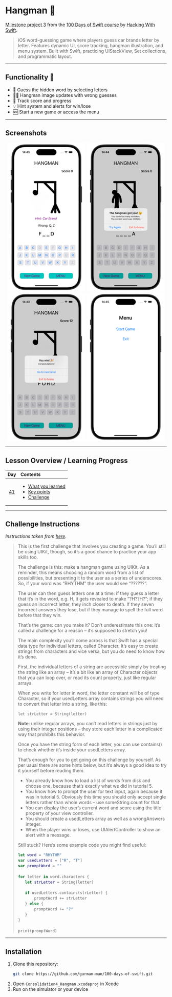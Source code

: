 # Hangman 🔪

[Milestone project 3](https://www.hackingwithswift.com/guide/4/1) from the [100 Days of Swift course](https://www.hackingwithswift.com/100) by [Hacking With Swift](https://www.hackingwithswift.com/).

>iOS word-guessing game where players guess car brands letter by letter. Features dynamic UI, score tracking, hangman illustration, and menu system. Built with Swift, practicing UIStackView, Set collections, and programmatic layout.
---

## Functionality 🧩
- 🎯 Guess the hidden word by selecting letters  
- 🧍‍♂️ Hangman image updates with wrong guesses  
- 💯 Track score and progress  
- 💡 Hint system and alerts for win/lose  
- 🆕 Start a new game or access the menu  

---

## Screenshots

<div align="center">
  <img src="./Screenshots/1.png" alt="Game screen" width="244">
  <img src="./Screenshots/2.png" alt="Incorrect word" width="244">
  <img src="./Screenshots/3.png" alt="Correct word" width="244">
  <img src="./Screenshots/4.png" alt="Menu" width="244">
</div>

---

## Lesson Overview / Learning Progress

|                      Day                      | Contents                                                                                                                                                                                                          |
|:---------------------------------------------:|:------------------------------------------------------------------------------------------------------------------------------------------------------------------------------------------------------------------|
| [41](https://www.hackingwithswift.com/100/41) | <ul><li>[What you learned](https://www.hackingwithswift.com/guide/4/1)</li><li>[Key points](https://www.hackingwithswift.com/guide/4/2)</li><li>[Challenge](https://www.hackingwithswift.com/guide/4/3)</li></ul> |

---

## Challenge Instructions

*Instructions taken from [here](https://www.hackingwithswift.com/guide/4/3).*

>This is the first challenge that involves you creating a game. You’ll still be using UIKit, though, so it’s a good chance to practice your app skills too.
>
>The challenge is this: make a hangman game using UIKit. As a reminder, this means choosing a random word from a list of possibilities, but presenting it to the user as a series of underscores. So, if your word was “RHYTHM” the user would see “??????”.
>
>The user can then guess letters one at a time: if they guess a letter that it’s in the word, e.g. H, it gets revealed to make “?H??H?”; if they guess an incorrect letter, they inch closer to death. If they seven incorrect answers they lose, but if they manage to spell the full word before that they win.
>
>That’s the game: can you make it? Don’t underestimate this one: it’s called a challenge for a reason – it’s supposed to stretch you!
>
>The main complexity you’ll come across is that Swift has a special data type for individual letters, called Character. It’s easy to create strings from characters and vice versa, but you do need to know how it’s done.
>
>First, the individual letters of a string are accessible simply by treating the string like an array – it’s a bit like an array of Character objects that you can loop over, or read its count property, just like regular arrays.
>
>When you write for letter in word, the letter constant will be of type Character, so if your usedLetters array contains strings you will need to convert that letter into a string, like this:
>```
>let strLetter = String(letter)
>```
>**Note**: unlike regular arrays, you can’t read letters in strings just by using their integer positions – they store each letter in a complicated way that prohibits this behavior.
>
>Once you have the string form of each letter, you can use contains() to check whether it’s inside your usedLetters array.
>
>That’s enough for you to get going on this challenge by yourself. As per usual there are some hints below, but it’s always a good idea to try it yourself before reading them.
>
>- You already know how to load a list of words from disk and choose one, because that’s exactly what we did in tutorial 5.
>- You know how to prompt the user for text input, again because it was in tutorial 5. Obviously this time you should only accept single letters rather than whole words – use someString.count for that.
>- You can display the user’s current word and score using the title property of your view controller.
>- You should create a usedLetters array as well as a wrongAnswers integer.
>- When the player wins or loses, use UIAlertController to show an alert with a message.
>
>Still stuck? Here’s some example code you might find useful:
>
>```Swift
>let word = "RHYTHM"
>var usedLetters = ["R", "T"]
>var promptWord = ""
>
>for letter in word.characters {
>    let strLetter = String(letter)
>
>    if usedLetters.contains(strLetter) {
>        promptWord += strLetter
>    } else {
>        promptWord += "?"
>    }
>}
>
>print(promptWord)
>```

---

## Installation

1. Clone this repository:  
   ```bash
   git clone https://github.com/gurman-man/100-days-of-swift.git
   ```
2. Open `Consolidation4_Hangman.xcodeproj` in Xcode
3. Run on the simulator or your device
